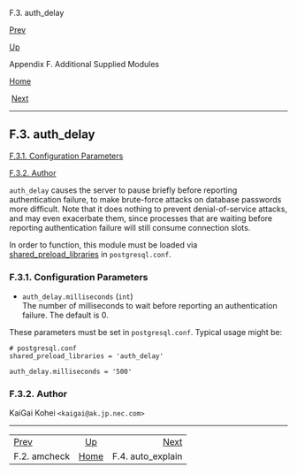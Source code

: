 <div class="navheader" data-xmlns="http://www.w3.org/TR/xhtml1/transitional">

F.3. auth\_delay

</div>

[Prev](amcheck.html "F.2. amcheck") 

[Up](contrib.html "Appendix F. Additional Supplied Modules")

Appendix F. Additional Supplied Modules

[Home](index.html "PostgreSQL 10.3 Documentation")

 [Next](auto-explain.html "F.4. auto_explain")

-----

<div id="AUTH-DELAY" class="sect1">

<div class="titlepage">

<div>

<div>

## F.3. auth\_delay

</div>

</div>

</div>

<div class="toc">

<span class="sect2">[F.3.1. Configuration
Parameters](auth-delay.html#id-1.11.7.12.5)</span>

<span class="sect2">[F.3.2.
Author](auth-delay.html#id-1.11.7.12.6)</span>

</div>

<span id="id-1.11.7.12.2" class="indexterm"></span>

`auth_delay` causes the server to pause briefly before reporting
authentication failure, to make brute-force attacks on database
passwords more difficult. Note that it does nothing to prevent
denial-of-service attacks, and may even exacerbate them, since processes
that are waiting before reporting authentication failure will still
consume connection slots.

In order to function, this module must be loaded via
[shared\_preload\_libraries](runtime-config-client.html#GUC-SHARED-PRELOAD-LIBRARIES)
in `postgresql.conf`.

<div id="id-1.11.7.12.5" class="sect2">

<div class="titlepage">

<div>

<div>

### F.3.1. Configuration Parameters

</div>

</div>

</div>

<div class="variablelist">

  - <span class="term"> `auth_delay.milliseconds` (`int`)
    <span id="id-1.11.7.12.5.2.1.1.3" class="indexterm"></span>
    </span>  
    The number of milliseconds to wait before reporting an
    authentication failure. The default is 0.

</div>

These parameters must be set in `postgresql.conf`. Typical usage might
be:

``` programlisting
# postgresql.conf
shared_preload_libraries = 'auth_delay'

auth_delay.milliseconds = '500'
```

</div>

<div id="id-1.11.7.12.6" class="sect2">

<div class="titlepage">

<div>

<div>

### F.3.2. Author

</div>

</div>

</div>

KaiGai Kohei
`<kaigai@ak.jp.nec.com>`

</div>

</div>

<div class="navfooter">

-----

|                      |                    |                           |
| :------------------- | :----------------: | ------------------------: |
| [Prev](amcheck.html) | [Up](contrib.html) | [Next](auto-explain.html) |
| F.2. amcheck         | [Home](index.html) |        F.4. auto\_explain |

</div>
